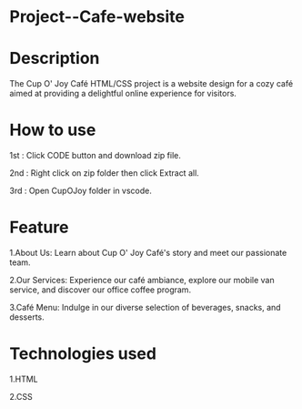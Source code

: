 # Project--Cafe-website
# Description
The Cup O' Joy Café HTML/CSS project is a website design for a cozy café aimed at providing a delightful online experience for visitors.

# How to use
1st : Click CODE button and download zip file.

2nd : Right click on zip folder then click Extract all.

3rd : Open CupOJoy folder in vscode.


# Feature
1.About Us:
Learn about Cup O' Joy Café's story and meet our passionate team.

2.Our Services:
Experience our café ambiance, explore our mobile van service, and discover our office coffee program.

3.Café Menu:
Indulge in our diverse selection of beverages, snacks, and desserts.

# Technologies used
1.HTML

2.CSS
